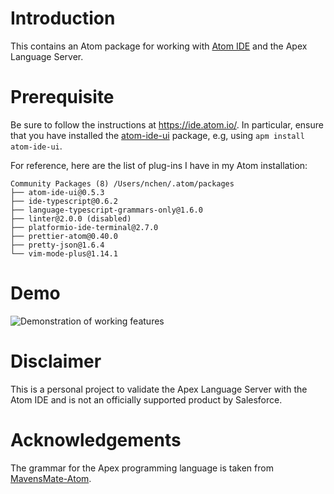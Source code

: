 Introduction
===

This contains an Atom package for working with [Atom IDE](https://ide.atom.io/) and the Apex Language Server.

Prerequisite
===

Be sure to follow the instructions at https://ide.atom.io/. In particular, ensure that you have installed the [atom-ide-ui](https://atom.io/packages/atom-ide-ui) package, e.g, using `apm install atom-ide-ui`.

For reference, here are the list of plug-ins I have in my Atom installation:

```
Community Packages (8) /Users/nchen/.atom/packages
├── atom-ide-ui@0.5.3
├── ide-typescript@0.6.2
├── language-typescript-grammars-only@1.6.0
├── linter@2.0.0 (disabled)
├── platformio-ide-terminal@2.7.0
├── prettier-atom@0.40.0
├── pretty-json@1.6.4
└── vim-mode-plus@1.14.1
```

Demo
===

![Demonstration of working features](https://github.com/vazexqi/atom-ide-apex/raw/master/screenshots/apex-lsp-in-atom-ide.gif "Demonstration of working features")

Disclaimer
===

This is a personal project to validate the Apex Language Server with the Atom IDE and is not an officially supported product by Salesforce.

Acknowledgements
===

The grammar for the Apex programming language is taken from [MavensMate-Atom](https://github.com/joeferraro/MavensMate-Atom).
